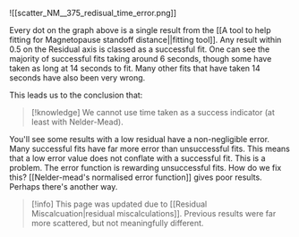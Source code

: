 ![[scatter_NM__375_redisual_time_error.png]]

Every dot on the graph above is a single result from the [[A tool to help fitting for Magnetopause standoff distance||fitting tool]]. Any result within 0.5 on the Residual axis is classed as a successful fit. One can see the majority of successful fits taking around 6 seconds, though some have taken as long at 14 seconds to fit. Many other fits that have taken 14 seconds have also been very wrong.

This leads us to the conclusion that:

>[!knowledge] We cannot use time taken as a success indicator (at least with Nelder-Mead).

You'll see some results with a low residual have a non-negligible error. Many successful fits have far more error than unsuccessful fits. This means that a low error value does not conflate with a  successful fit. This is a problem. The error function is rewarding unsuccessful fits. How do we fix this? [[Nelder-mead's normalised error function]] gives poor results. Perhaps there's another way. 

> [!info] This page was updated due to [[Residual Miscalcuation|residual miscalculations]]. Previous results were far more scattered, but not meaningfully different.